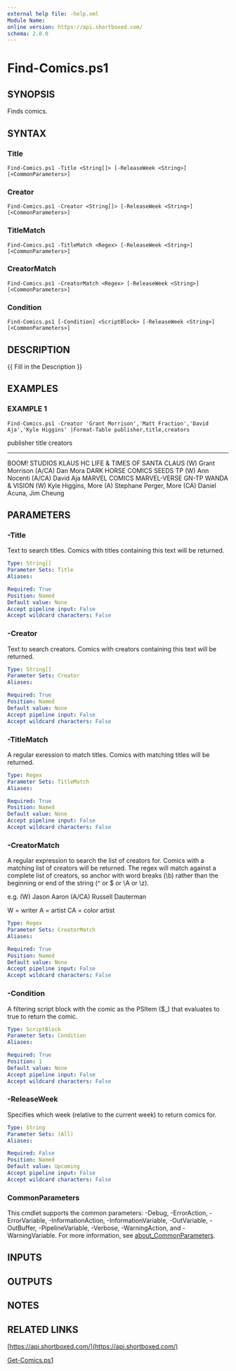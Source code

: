 ```yaml
---
external help file: -help.xml
Module Name:
online version: https://api.shortboxed.com/
schema: 2.0.0
---
```


# Find-Comics.ps1

## SYNOPSIS
Finds comics.

## SYNTAX

### Title
```
Find-Comics.ps1 -Title <String[]> [-ReleaseWeek <String>] [<CommonParameters>]
```

### Creator
```
Find-Comics.ps1 -Creator <String[]> [-ReleaseWeek <String>] [<CommonParameters>]
```

### TitleMatch
```
Find-Comics.ps1 -TitleMatch <Regex> [-ReleaseWeek <String>] [<CommonParameters>]
```

### CreatorMatch
```
Find-Comics.ps1 -CreatorMatch <Regex> [-ReleaseWeek <String>] [<CommonParameters>]
```

### Condition
```
Find-Comics.ps1 [-Condition] <ScriptBlock> [-ReleaseWeek <String>] [<CommonParameters>]
```

## DESCRIPTION
{{ Fill in the Description }}

## EXAMPLES

### EXAMPLE 1
```
Find-Comics.ps1 -Creator 'Grant Morrison','Matt Fraction','David Aja','Kyle Higgins' |Format-Table publisher,title,creators
```

publisher         title                                creators
---------         -----                                --------
BOOM!
STUDIOS     KLAUS HC LIFE & TIMES OF SANTA CLAUS (W) Grant Morrison (A/CA) Dan Mora
DARK HORSE COMICS SEEDS TP                             (W) Ann Nocenti (A/CA) David Aja
MARVEL COMICS     MARVEL-VERSE GN-TP WANDA & VISION    (W) Kyle Higgins, More (A) Stephane Perger, More (CA) Daniel Acuna, Jim Cheung

## PARAMETERS

### -Title
Text to search titles.
Comics with titles containing this text will be returned.

```yaml
Type: String[]
Parameter Sets: Title
Aliases:

Required: True
Position: Named
Default value: None
Accept pipeline input: False
Accept wildcard characters: False
```

### -Creator
Text to search creators.
Comics with creators containing this text will be returned.

```yaml
Type: String[]
Parameter Sets: Creator
Aliases:

Required: True
Position: Named
Default value: None
Accept pipeline input: False
Accept wildcard characters: False
```

### -TitleMatch
A regular exression to match titles.
Comics with matching titles will be returned.

```yaml
Type: Regex
Parameter Sets: TitleMatch
Aliases:

Required: True
Position: Named
Default value: None
Accept pipeline input: False
Accept wildcard characters: False
```

### -CreatorMatch
A regular expression to search the list of creators for.
Comics with a matching list of creators will be returned.
The regex will match against a complete list of creators, so anchor with word breaks (\b)
rather than the beginning or end of the string (^ or $ or \A or \z).

e.g.
(W) Jason Aaron (A/CA) Russell Dauterman

W = writer
A = artist
CA = color artist

```yaml
Type: Regex
Parameter Sets: CreatorMatch
Aliases:

Required: True
Position: Named
Default value: None
Accept pipeline input: False
Accept wildcard characters: False
```

### -Condition
A filtering script block with the comic as the PSItem ($_) that evaluates to true to
return the comic.

```yaml
Type: ScriptBlock
Parameter Sets: Condition
Aliases:

Required: True
Position: 1
Default value: None
Accept pipeline input: False
Accept wildcard characters: False
```

### -ReleaseWeek
Specifies which week (relative to the current week) to return comics for.

```yaml
Type: String
Parameter Sets: (All)
Aliases:

Required: False
Position: Named
Default value: Upcoming
Accept pipeline input: False
Accept wildcard characters: False
```

### CommonParameters
This cmdlet supports the common parameters: -Debug, -ErrorAction, -ErrorVariable, -InformationAction, -InformationVariable, -OutVariable, -OutBuffer, -PipelineVariable, -Verbose, -WarningAction, and -WarningVariable. For more information, see [about_CommonParameters](http://go.microsoft.com/fwlink/?LinkID=113216).

## INPUTS

## OUTPUTS

## NOTES

## RELATED LINKS

[https://api.shortboxed.com/](https://api.shortboxed.com/)

[Get-Comics.ps1]()

